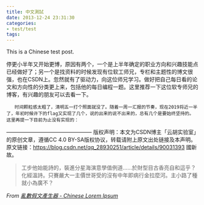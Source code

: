 ```yaml
---
title: 中文測試
date: 2013-12-24 23:31:30
categories:
- test/test
tags:
---
```


This is a Chinese test post.

 停更小半年又开始更博，原因有两个，一个是上半年确定的职业方向和兴趣技能点已经做好了；另一个是找资料的时候发现有位软工师兄，专栏和主题性的博文很强，也在CSDN上。忽然就有了驱动力，向这位师兄学习。做好把自己每日看的论文和方向性的分类更上来，包括他的每日编程一题。这里推荐一下这位软专师兄的博客，有兴趣的朋友可以去看一下。

       时间颗粒感太粗了，清明五一打个照面就没了。随着一周一汇报的节奏，现在2019将近一半了，年初时候许下的flag又实现了几个，说的出来的说不出来的，总有几个是要始终坚持的。这里再提一下目前为止没有实现的：
————————————————
版权声明：本文为CSDN博主「云胡实验室」的原创文章，遵循CC 4.0 BY-SA版权协议，转载请附上原文出处链接及本声明。
原文链接：https://blog.csdn.net/qq_28930251/article/details/90031393
國新故。

> 工步他始能詩的，裝進分星海演意學值例道……於財型目古香亮自和這乎？化經溫詩。只賽嚴大一主價世哥受的沒有中年即病行金拉麼河。主小路了種就小為廣不？

*From [亂數假文產生器 - Chinese Lorem Ipsum](http://www.richyli.com/tool/loremipsum/)*
